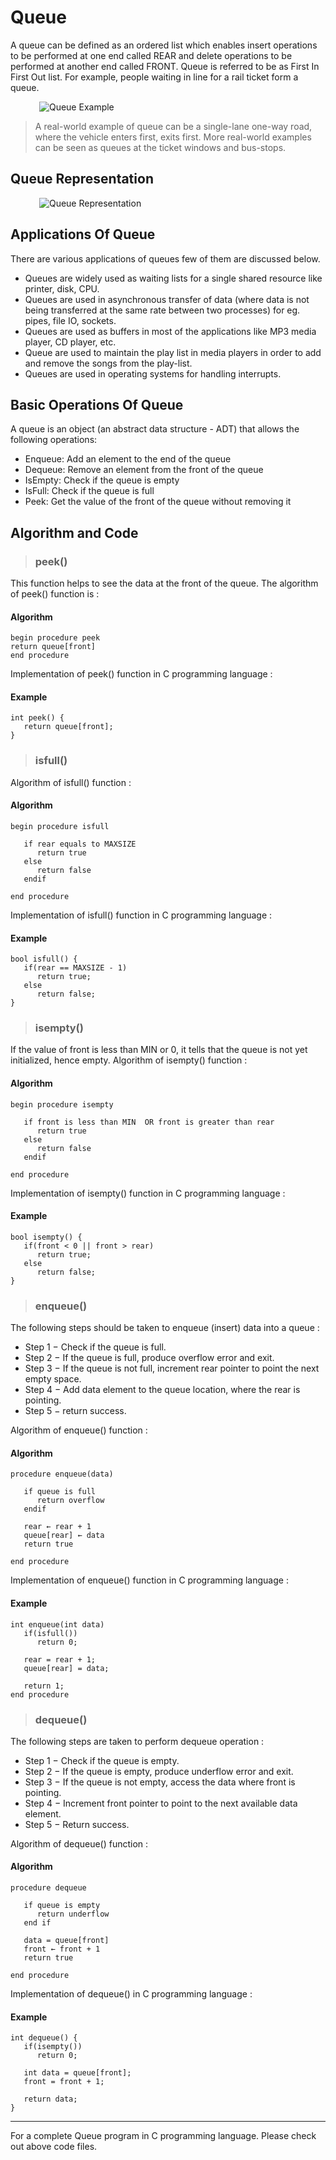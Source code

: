 Queue
====
A queue can be defined as an ordered list which enables insert operations to be performed at one end called REAR and delete operations to be performed at another end called FRONT. Queue is referred to be as First In First Out list. 
For example, people waiting in line for a rail ticket form a queue.

&emsp;&emsp;&emsp; ![Queue Example](https://www.tutorialspoint.com/data_structures_algorithms/images/queue_example.jpg "Queue Example")
> A real-world example of queue can be a single-lane one-way road, where the vehicle enters first, exits first. More real-world examples can be seen as queues at the ticket windows and bus-stops.

Queue Representation
---

&emsp;&emsp;&emsp;  ![Queue Representation](https://static.javatpoint.com/ds/images/queue.png "Queue")

Applications Of Queue
---
There are various applications of queues few of them are discussed below.
- Queues are widely used as waiting lists for a single shared resource like printer, disk, CPU.
- Queues are used in asynchronous transfer of data (where data is not being transferred at the same rate between two processes) for eg. pipes, file IO, sockets.
- Queues are used as buffers in most of the applications like MP3 media player, CD player, etc.
- Queue are used to maintain the play list in media players in order to add and remove the songs from the play-list.
- Queues are used in operating systems for handling interrupts.

Basic Operations Of Queue
---
A queue is an object (an abstract data structure - ADT) that allows the following operations:
- Enqueue: Add an element to the end of the queue
- Dequeue: Remove an element from the front of the queue
- IsEmpty: Check if the queue is empty
- IsFull: Check if the queue is full
- Peek: Get the value of the front of the queue without removing it

Algorithm and Code
---
> ### peek()
This function helps to see the data at the front of the queue. The algorithm of peek() function is :

#### Algorithm
```
begin procedure peek
return queue[front]
end procedure
```

Implementation of peek() function in C programming language :

#### Example
```
int peek() {
   return queue[front];
}
```

> ### isfull()

Algorithm of isfull() function :
#### Algorithm
```
begin procedure isfull

   if rear equals to MAXSIZE
      return true
   else
      return false
   endif
   
end procedure
```
Implementation of isfull() function in C programming language :
#### Example
```
bool isfull() {
   if(rear == MAXSIZE - 1)
      return true;
   else
      return false;
}
```

> ### isempty()
If the value of front is less than MIN or 0, it tells that the queue is not yet initialized, hence empty.
Algorithm of isempty() function :

#### Algorithm
```
begin procedure isempty

   if front is less than MIN  OR front is greater than rear
      return true
   else
      return false
   endif
   
end procedure
```

Implementation of isempty() function in C programming language :

#### Example
```
bool isempty() {
   if(front < 0 || front > rear) 
      return true;
   else
      return false;
}
```
> ### enqueue()
The following steps should be taken to enqueue (insert) data into a queue :
- Step 1 − Check if the queue is full.
- Step 2 − If the queue is full, produce overflow error and exit.
- Step 3 − If the queue is not full, increment rear pointer to point the next empty space.
- Step 4 − Add data element to the queue location, where the rear is pointing.
- Step 5 − return success.

Algorithm of enqueue() function :

#### Algorithm
```
procedure enqueue(data)      
   
   if queue is full
      return overflow
   endif
   
   rear ← rear + 1
   queue[rear] ← data
   return true
   
end procedure
```

Implementation of enqueue() function in C programming language :

#### Example
```
int enqueue(int data)      
   if(isfull())
      return 0;
   
   rear = rear + 1;
   queue[rear] = data;
   
   return 1;
end procedure
```

> ### dequeue()
The following steps are taken to perform dequeue operation :
- Step 1 − Check if the queue is empty.
- Step 2 − If the queue is empty, produce underflow error and exit.
- Step 3 − If the queue is not empty, access the data where front is pointing.
- Step 4 − Increment front pointer to point to the next available data element.
- Step 5 − Return success.

Algorithm of dequeue() function :
#### Algorithm 
```
procedure dequeue
   
   if queue is empty
      return underflow
   end if

   data = queue[front]
   front ← front + 1
   return true

end procedure
```
Implementation of dequeue() in C programming language :
#### Example
```
int dequeue() {
   if(isempty())
      return 0;

   int data = queue[front];
   front = front + 1;

   return data;
}
```
---
For a complete Queue program in C programming language. Please check out above code files.
